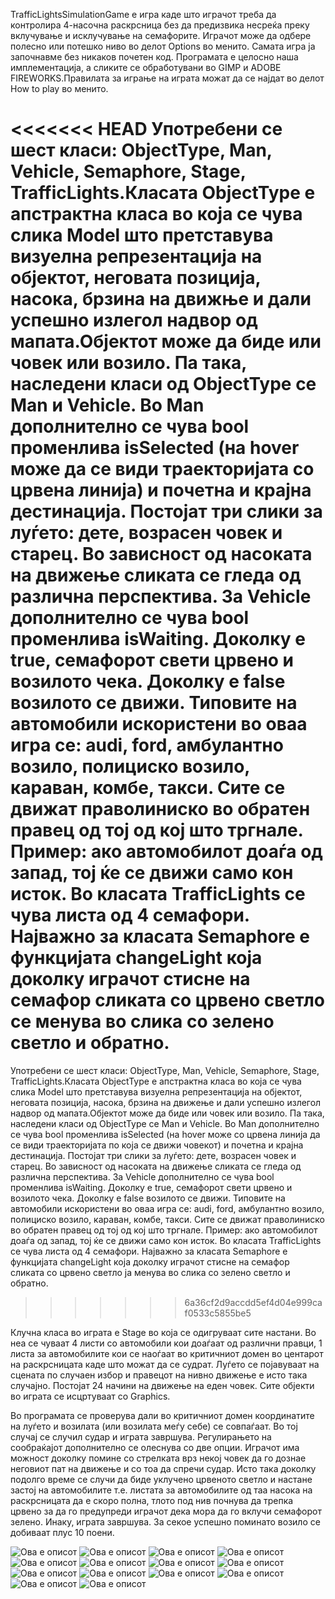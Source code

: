 TrafficLightsSimulationGame е игра каде што играчот треба да контролира 4-насочна раскрсница без да предизвика несреќа преку вклучување и исклучување на семафорите. Играчот може да одбере полесно или потешко ниво во делот Options во менито. Самата игра ја започнавме без никаков почетен код. Програмата е целосно наша имплементација, а сликите се обработувани во GIMP и ADOBE FIREWORKS.Правилата за играње на играта можат да се најдат во делот How to play во менито.



<<<<<<< HEAD
 Употребени се шест класи: ObjectType, Man, Vehicle, Semaphore, Stage, TrafficLights.Класата ObjectType е апстрактна класа во која се чува слика Model што претставува визуелна репрезентација на објектот, неговата позиција, насока, брзина на движње и дали успешно излегол надвор од мапата.Објектот може да биде или човек или возило. Па така, наследени класи од ObjectType се Man и Vehicle. Во Man дополнително се чува bool променлива isSelected (на hover може да се види траекторијата со црвена линија) и почетна и крајна дестинација. Постојат три слики за луѓето: дете, возрасен човек и старец. Во зависност од насоката на движење сликата се гледа од различна перспектива. За Vehicle дополнително се чува bool променлива isWaiting. Доколку е true, семафорот свети црвено и возилото чека. Доколку е falsе возилото се движи. Типовите на автомобили искористени во оваа игра се: audi, ford, амбулантно возило, полициско возило, караван, комбе, такси. Сите се движат праволиниско во обратен правец од тој од кој што тргнале. Пример: ако автомобилот доаѓа од запад, тој ќе се движи само кон исток. Во класата TrafficLights се чува листа од 4 семафори. Најважно за класата Semaphore е функцијата changeLight која доколку играчот стисне на семафор сликата со црвено светло се менува во слика со зелено светло и обратно.
=======
 Употребени се шест класи: ObjectType, Man, Vehicle, Semaphore, Stage, TrafficLights.Класата ObjectType е апстрактна класа во која се чува слика Model што претставува визуелна репрезентација на објектот, неговата позиција, насока, брзина на движeње и дали успешно излегол надвор од мапата.Објектот може да биде или човек или возило. Па така, наследени класи од ObjectType се Man и Vehicle. Во Man дополнително се чува bool променлива isSelected (на hover може со црвена линија да се види траекторијата по која се движи човекот) и почетна и крајна дестинација. Постојат три слики за луѓето: дете, возрасен човек и старец. Во зависност од насоката на движење сликата се гледа од различна перспектива. За Vehicle дополнително се чува bool променлива isWaiting. Доколку е true, семафорот свети црвено и возилото чека. Доколку е falsе возилото се движи. Типовите на автомобили искористени во оваа игра се: audi, ford, амбулантно возило, полициско возило, караван, комбе, такси. Сите се движат праволиниско во обратен правец од тој од кој што тргнале. Пример: ако автомобилот доаѓа од запад, тој ќе се движи само кон исток. Во класата TrafficLights се чува листа од 4 семафори. Најважно за класата Semaphore е функцијата changeLight која доколку играчот стисне на семафор сликата со црвено светло ја менува во слика со зелено светло и обратно. 
>>>>>>> 6a36cf2d9accdd5ef4d04e999caf0533c5855be5




 Клучна класа во играта е Stage во која се одигруваат сите настани. Во неа се чуваат 4 листи со автомобили кои доаѓаат од различни правци, 1 листа за автомобилите кои се наоѓаат во критичниот домен во центарот на раскрсницата каде што можат да се судрат. Луѓето се појавуваат на сцената по случаен избор и правецот на нивно движење е исто така случајно. Постојат 24 начини на движење на еден човек. Сите објекти во играта се исцртуваат со Graphics.




Во програмата се проверува дали во критичниот домен координатите на луѓето и возилата (или возилата меѓу себе) се совпаѓаат. Во тој случај се случил судар и играта завршува. Регулирањето на сообраќајот дополнително се олеснува со две опции. Играчот има можност доколку помине со стрелката врз некој човек да го дознае неговиот пат на движење и со тоа да спречи судар. Исто така доколку подолго време се случи да биде уклучено црвеното светло и настане застој на автомобилите т.е. листата за автомобилите од таа насока на раскрсницата да е скоро полна, тлото под нив почнува да трепка црвено за да го предупреди играчот дека мора да го вклучи семафорот зелено. Инаку, играта завршува. За секое успешно поминато возило се добиваат плус 10 поени.





![Ова е описот](Readme/bodovi.png?raw=true "Ова е алтернативниот наслов за сликата")
![Ова е описот](Readme/crvenpat.png?raw=true "Ова е алтернативниот наслов за сликата")
![Ова е описот](Readme/gameover.png?raw=true "Ова е алтернативниот наслов за сликата")
![Ова е описот](Readme/howto.png?raw=true "Ова е алтернативниот наслов за сликата")
![Ова е описот](Readme/menu.png?raw=true "Ова е алтернативниот наслов за сликата")
![Ова е описот](Readme/Mpat.png?raw=true "Ова е алтернативниот наслов за сликата")
![Ова е описот](Readme/pocetna.png?raw=true "Ова е алтернативниот наслов за сликата")
![Ова е описот](Readme/predsudar1.png?raw=true "Ова е алтернативниот наслов за сликата")
![Ова е описот](Readme/prijatnaigra.png?raw=true "Ова е алтернативниот наслов за сликата")
![Ова е описот](Readme/pzabrana.png?raw=true "Ова е алтернативниот наслов за сликата")
![Ова е описот](Readme/signali.png?raw=true "Ова е алтернативниот наслов за сликата")
![Ова е описот](Readme/sudar.png?raw=true "Ова е алтернативниот наслов за сликата")
![Ова е описот](Readme/tezina.png?raw=true "Ова е алтернативниот наслов за сликата")
![Ова е описот](Readme/ubistvo.png?raw=true "Ова е алтернативниот наслов за сликата")

